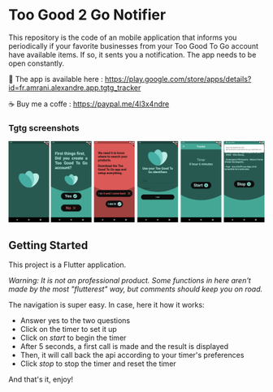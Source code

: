 # Too Good 2 Go Notifier

This repository is the code of an mobile application that informs you periodically if your favorite businesses from your Too Good To Go account have available items.
If so, it sents you a notification.
The app needs to be open constantly.

📱 The app is available here : https://play.google.com/store/apps/details?id=fr.amrani.alexandre.app.tgtg_tracker

☕ Buy me a coffe : https://paypal.me/4l3x4ndre

### Tgtg screenshots
![Screenshot image](screenshots.jpg)

## Getting Started

This project is a Flutter application. 

_Warning: It is not an professional product. Some functions in here aren't made by the most "flutterest" way, but comments should keep you on road._

The navigation is super easy. In case, here it how it works:
* Answer yes to the two questions
* Click on the timer to set it up
* Click on _start_ to begin the timer
* After 5 seconds, a first call is made and the result is displayed
* Then, it will call back the api according to your timer's preferences
* Click _stop_ to stop the timer and reset the timer

And that's it, enjoy!

